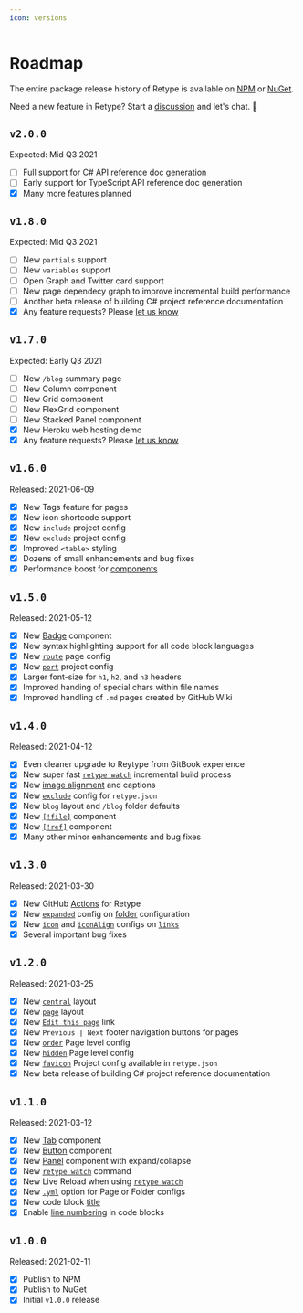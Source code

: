 ```yaml
---
icon: versions
---
```

# Roadmap

The entire package release history of Retype is available on [NPM](https://www.npmjs.com/package/retypeapp) or [NuGet](https://nuget.org/packages/retypeapp).

Need a new feature in Retype? Start a [discussion](https://github.com/retypeapp/retype/discussions) and let's chat. :speech_balloon:

## `v2.0.0`

Expected: Mid Q3 2021

- [ ] Full support for C# API reference doc generation
- [ ] Early support for TypeScript API reference doc generation
- [x] Many more features planned

## `v1.8.0`

Expected: Mid Q3 2021

- [ ] New `partials` support
- [ ] New `variables` support
- [ ] Open Graph and Twitter card support
- [ ] New page dependecy graph to improve incremental build performance
- [ ] Another beta release of building C# project reference documentation
- [x] Any feature requests? Please [let us know](https://github.com/retypeapp/retype/discussions/)

## `v1.7.0`

Expected: Early Q3 2021

- [ ] New `/blog` summary page
- [ ] New Column component
- [ ] New Grid component
- [ ] New FlexGrid component
- [ ] New Stacked Panel component
- [x] New Heroku web hosting demo
- [x] Any feature requests? Please [let us know](https://github.com/retypeapp/retype/discussions/)

## `v1.6.0`

Released: 2021-06-09

- [x] New Tags feature for pages
- [x] New icon shortcode support
- [x] New `include` project config
- [x] New `exclude` project config
- [x] Improved `<table>` styling
- [x] Dozens of small enhancements and bug fixes
- [x] Performance boost for [components](components/readme.md)

## `v1.5.0`

Released: 2021-05-12

- [x] New [Badge](components/badge.md) component
- [x] New syntax highlighting support for all code block languages
- [x] New [`route`](configuration/page.md#route) page config
- [x] New [`port`](configuration/project.md#port) project config
- [x] Larger font-size for `h1`, `h2`, and `h3` headers
- [x] Improved handing of special chars within file names
- [x] Improved handling of `.md` pages created by GitHub Wiki

## `v1.4.0`

Released: 2021-04-12

- [x] Even cleaner upgrade to Reytype from GitBook experience
- [x] New super fast [`retype watch`](cli.md#retype-watch) incremental build process
- [x] New [image alignment](components/image.md#alignment-options) and captions
- [x] New [`exclude`](configuration/project.md#exclude) config for `retype.json`
- [x] New `blog` layout and `/blog` folder defaults
- [x] New [`[!file]`](components/file_download.md) component
- [x] New [`[!ref]`](components/reference_link.md) component
- [x] Many other minor enhancements and bug fixes

## `v1.3.0`

Released: 2021-03-30

- [x] New GitHub [Actions](guides/github_actions.md) for Retype
- [x] New [`expanded`](configuration/page.md#expanded) config on [folder](configuration/folder.md) configuration
- [x] New [`icon`](configuration/project.md#icon) and [`iconAlign`](configuration/project.md#iconalign) configs on [`links`](configuration/project.md#links)
- [x] Several important bug fixes

## `v1.2.0`

Released: 2021-03-25

- [x] New [`central`](configuration/page.md#layout) layout
- [x] New [`page`](configuration/page.md#layout) layout
- [x] New [`Edit this page`](configuration/project.md#edit) link
- [x] New `Previous | Next` footer navigation buttons for pages
- [x] New [`order`](configuration/page.md#order) Page level config
- [x] New [`hidden`](configuration/page.md#hidden) Page level config
- [x] New [`favicon`](configuration/project.md#favicon) Project config available in `retype.json`
- [x] New beta release of building C# project reference documentation

## `v1.1.0`

Released: 2021-03-12

- [x] New [Tab](components/tab.md) component
- [x] New [Button](components/button.md) component
- [x] New [Panel](components/panel.md) component with expand/collapse
- [x] New [`retype watch`](cli.md#retype-watch) command
- [x] New Live Reload when using [`retype watch`](cli.md#retype-watch)
- [x] New [`.yml`](configuration/page.md#separate-yml-configuration) option for Page or Folder configs
- [x] New code block [title](components/code_block.md#title)
- [x] Enable [line numbering](components/code_blocks#line-numbers) in code blocks

## `v1.0.0`

Released: 2021-02-11

- [x] Publish to NPM
- [x] Publish to NuGet
- [x] Initial `v1.0.0` release